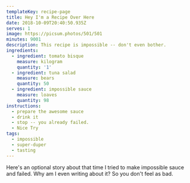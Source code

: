 ```yaml
---
templateKey: recipe-page
title: Hey I'm a Recipe Over Here
date: 2018-10-09T20:40:50.935Z
serves: 1
image: https://picsum.photos/501/501
minutes: 9001
description: This recipe is impossible -- don't even bother.
ingredients:
  - ingredient: tomato bisque
    measure: kilogram
    quantity: '1'
  - ingredient: tuna salad
    measure: bears
    quantity: 50
  - ingredient: impossible sauce
    measure: loaves
    quantity: 98
instructions:
  - prepare the awesome sauce
  - drink it
  - stop -- you already failed.
  - Nice Try
tags:
  - impossible
  - super-duper
  - tasting
---
```


Here's an optional story about that time I tried to make impossible sauce and failed. Why am I even writing about it? So you don't feel as bad.
